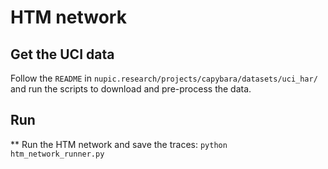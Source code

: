 # HTM network 

## Get the UCI data
Follow the `README` in `nupic.research/projects/capybara/datasets/uci_har/` 
and run the scripts to download and pre-process the data.

## Run
** Run the HTM network and save the traces: `python htm_network_runner.py`

